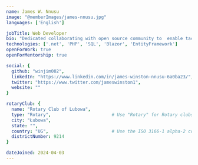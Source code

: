 ```yaml
---
name: James W. Nnusu
image: "@memberImages/james-nnusu.jpg"
languages: ['English']

jobTitle: Web Developer 
bio: "Dedicated collaborating with open source community to  enable tackling complex problems and delivering user-centric solutions affordable..."
technologies: ['.net', 'PHP', 'SQL', 'Blazor', 'EntityFramework']
openForWork: true						
openForMentorship: true

social: {
  github: "winjim002",
  linkedIn: "https://www.linkedin.com/in/james-winston-nnusu-6a0ba23/",
  twitter: "https://www.twitter.com/jameswinston1",
  website: ""
}

rotaryClub: {
  name: "Rotary Club of Lubowa",
  type: "Rotary",                       # Use "Rotary" for Rotary clubs and "Rotaract" for Rotaract clubs
  city: "Łubowa",
  state: "",
  country: "UG",                        # Use the ISO 3166-1 alpha-2 country code: https://en.wikipedia.org/wiki/ISO_3166-1_alpha-2
  districtNumber: 9214
}

dateJoined: 2024-04-03
---
```

